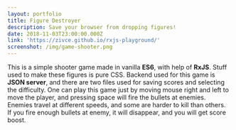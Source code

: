```yaml
---
layout: portfolio
title: Figure Destroyer
description: Save your browser from dropping figures!
date: 2018-11-03T23:00:00.000Z
link: 'https://zivce.github.io/rxjs-playground/'
screenshot: /img/game-shooter.png
---
```

This is a simple shooter game made in vanilla **ES6**, with help of **RxJS**. Stuff used to make these figures is pure CSS. Backend used for this game is **JSON server**, and there are two files used for saving scores and selecting the difficulty. One can play this game just by moving mouse right and left to move the player, and pressing space will fire the bullets at enemies. Enemies travel at different speeds, and some are harder to kill than others. If you fire enough bullets at enemy, it will disappear, and you will get score boost.
